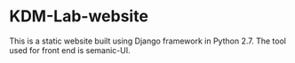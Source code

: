 # KDM-Lab-website
This is a static website built using Django framework in Python 2.7. The tool used for front end is semanic-UI.
